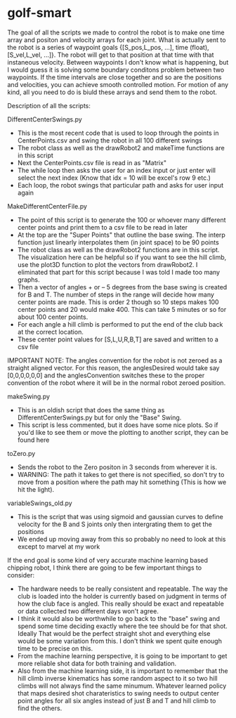 # golf-smart



The goal of all the scripts we made to control the robot is to make one time array and positon and velocity arrays for each joint. What is actually sent to the 
robot is a series of waypoint goals {[S_pos,L_pos, ...], time (float), [S_vel,L_vel, ...]}. The robot will get to that position at that time with that instaneous
velocity. Between waypoints I don't know what is happening, but I would guess it is solving some boundary conditons problem between two waypoints. If the time 
intervals are close together and so are the positions and velocities, you can achieve smooth controlled motion. For motion of any kind, all you need to do is 
biuld these arrays and send them to the robot. 

Description of all the scripts:
 
DifferentCenterSwings.py
  - This is the most recent code that is used to loop through the points in CenterPoints.csv and swing the robot in all 100 different swings
  - The robot class as well as the drawRobot2 and makeTime functions are in this script 
  - Next the CenterPoints.csv file is read in as "Matrix"
  - The while loop then asks the user for an index input or just enter will select the next index (Know that idx = 10 will be excel's row 9 etc.) 
  - Each loop, the robot swings that particular path and asks for user input again

MakeDifferentCenterFile.py
  - The point of this script is to generate the 100 or whoever many different center points and print them to a csv file to be read in later
  - At the top are the "Super Points" that outline the base swing. The interp function just linearly interpolates them (in joint space) to be 90 points
  - The robot class as well as the drawRobot2 functions are in this script. The visualization here can be helpful so if you want to see the hill climb, use the plot3D 
    function to plot the vectors from drawRobot2. I eliminated that part for this script because I was told I made too many graphs.
  - Then a vector of angles + or – 5 degrees from the base swing is created for B and T. The number of steps in the range will decide how many center points are made. 
    This is order 2 though so 10  steps makes 100 center points and 20 would make 400. This can take 5 minutes or so for about 100 center points. 
  - For each angle a hill climb is performed to put the end of the club back at the correct location. 
  - These center point values for [S,L,U,R,B,T] are saved and written to a csv file 
  
  IMPORTANT NOTE: The angles convention for the robot is not zeroed as a straight aligned vector. 
  For this reason, the anglesDesired would take say [0,0,0,0,0,0] and the anglesConvention switches these to the proper convention of the robot where it will be in 
  the normal robot zeroed position. 

makeSwing.py
  - This is an oldish script that does the same thing as DifferentCenterSwings.py but for only the "Base" Swing. 
  - This script is less commented, but it does have some nice plots. So if you'd like to see them or move the plotting to another script, they can be found here
  
toZero.py
  - Sends the robot to the Zero positon in 3 seconds from wherever it is. 
  - WARNING: The path it takes to get there is not specified, so don't try to move from a position where the path may hit something (This is how we hit the light).

variableSwings_old.py
  - This is the script that was using sigmoid and gaussian curves to define velocity for the B and S joints only then intergrating them to get the positions
  - We ended up moving away from this so probably no need to look at this except to marvel at my work
 
 
 
If the end goal is some kind of very accurate machine learning based chipping robot, I think there are going to be few important things to consider:
 - The hardware needs to be really consistent and repeatable. The way the club is loaded into the holder is currently based on judgment in terms of 
   how the club face is angled. This really should be exact and repeatable or data collected two different days won't agree. 
 - I think it would also be worthwhile to go back to the "base" swing and spend some time deciding exactly where the tee should be for that shot. Ideally
   That would be the perfect straight shot and everything else would be some variation from this. I don't think we spent quite enough time to be precise on this.
 - From the machine learning perspective, it is going to be important to get more reliable shot data for both training and validation. 
 - Also from the machine learning side, it is important to remember that the hill climb inverse kinematics has some random aspect to it so two hill climbs will not
   always find the same minumum. Whatever learned policy that maps desired shot charateristics to swing needs to output center point angles for all six angles
   instead of just B and T and hill climb to find the others. 

 
